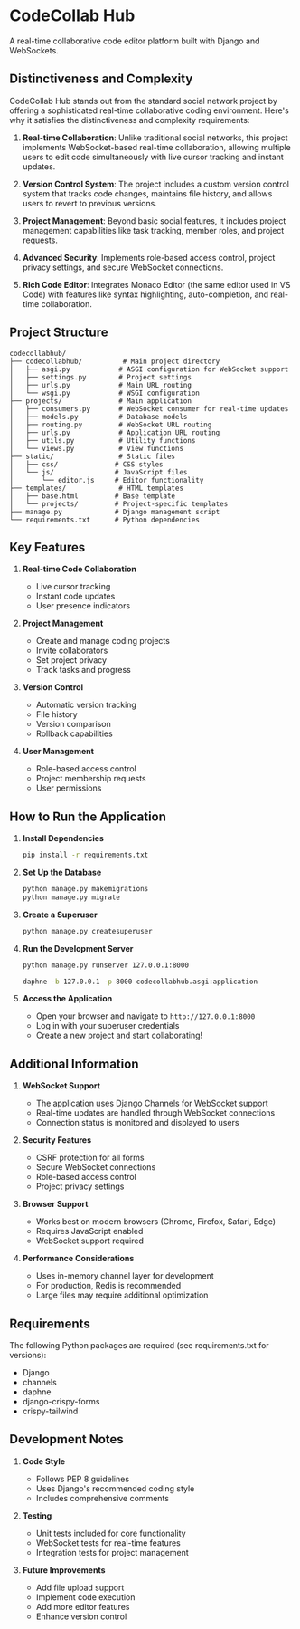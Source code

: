 # CodeCollab Hub

A real-time collaborative code editor platform built with Django and WebSockets.

## Distinctiveness and Complexity

CodeCollab Hub stands out from the standard social network project by offering a sophisticated real-time collaborative coding environment. Here's why it satisfies the distinctiveness and complexity requirements:

1. **Real-time Collaboration**: Unlike traditional social networks, this project implements WebSocket-based real-time collaboration, allowing multiple users to edit code simultaneously with live cursor tracking and instant updates.

2. **Version Control System**: The project includes a custom version control system that tracks code changes, maintains file history, and allows users to revert to previous versions.

3. **Project Management**: Beyond basic social features, it includes project management capabilities like task tracking, member roles, and project requests.

4. **Advanced Security**: Implements role-based access control, project privacy settings, and secure WebSocket connections.

5. **Rich Code Editor**: Integrates Monaco Editor (the same editor used in VS Code) with features like syntax highlighting, auto-completion, and real-time collaboration.

## Project Structure

```
codecollabhub/
├── codecollabhub/          # Main project directory
│   ├── asgi.py            # ASGI configuration for WebSocket support
│   ├── settings.py        # Project settings
│   ├── urls.py            # Main URL routing
│   └── wsgi.py            # WSGI configuration
├── projects/              # Main application
│   ├── consumers.py       # WebSocket consumer for real-time updates
│   ├── models.py          # Database models
│   ├── routing.py         # WebSocket URL routing
│   ├── urls.py            # Application URL routing
│   ├── utils.py           # Utility functions
│   └── views.py           # View functions
├── static/                # Static files
│   ├── css/              # CSS styles
│   └── js/               # JavaScript files
│       └── editor.js     # Editor functionality
├── templates/             # HTML templates
│   ├── base.html         # Base template
│   └── projects/         # Project-specific templates
├── manage.py             # Django management script
└── requirements.txt      # Python dependencies
```

## Key Features

1. **Real-time Code Collaboration**
   - Live cursor tracking
   - Instant code updates
   - User presence indicators

2. **Project Management**
   - Create and manage coding projects
   - Invite collaborators
   - Set project privacy
   - Track tasks and progress

3. **Version Control**
   - Automatic version tracking
   - File history
   - Version comparison
   - Rollback capabilities

4. **User Management**
   - Role-based access control
   - Project membership requests
   - User permissions

## How to Run the Application

1. **Install Dependencies**
   ```bash
   pip install -r requirements.txt
   ```

2. **Set Up the Database**
   ```bash
   python manage.py makemigrations
   python manage.py migrate
   ```

3. **Create a Superuser**
   ```bash
   python manage.py createsuperuser
   ```

4. **Run the Development Server**
   ```bash
   python manage.py runserver 127.0.0.1:8000
   ```
   ```bash
   daphne -b 127.0.0.1 -p 8000 codecollabhub.asgi:application
   ```

5. **Access the Application**
   - Open your browser and navigate to `http://127.0.0.1:8000`
   - Log in with your superuser credentials
   - Create a new project and start collaborating!

## Additional Information

1. **WebSocket Support**
   - The application uses Django Channels for WebSocket support
   - Real-time updates are handled through WebSocket connections
   - Connection status is monitored and displayed to users

2. **Security Features**
   - CSRF protection for all forms
   - Secure WebSocket connections
   - Role-based access control
   - Project privacy settings

3. **Browser Support**
   - Works best on modern browsers (Chrome, Firefox, Safari, Edge)
   - Requires JavaScript enabled
   - WebSocket support required

4. **Performance Considerations**
   - Uses in-memory channel layer for development
   - For production, Redis is recommended
   - Large files may require additional optimization

## Requirements

The following Python packages are required (see requirements.txt for versions):
- Django
- channels
- daphne
- django-crispy-forms
- crispy-tailwind

## Development Notes

1. **Code Style**
   - Follows PEP 8 guidelines
   - Uses Django's recommended coding style
   - Includes comprehensive comments

2. **Testing**
   - Unit tests included for core functionality
   - WebSocket tests for real-time features
   - Integration tests for project management

3. **Future Improvements**
   - Add file upload support
   - Implement code execution
   - Add more editor features
   - Enhance version control 